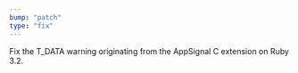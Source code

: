 ```yaml
---
bump: "patch"
type: "fix"
---
```


Fix the T_DATA warning originating from the AppSignal C extension on Ruby 3.2.
